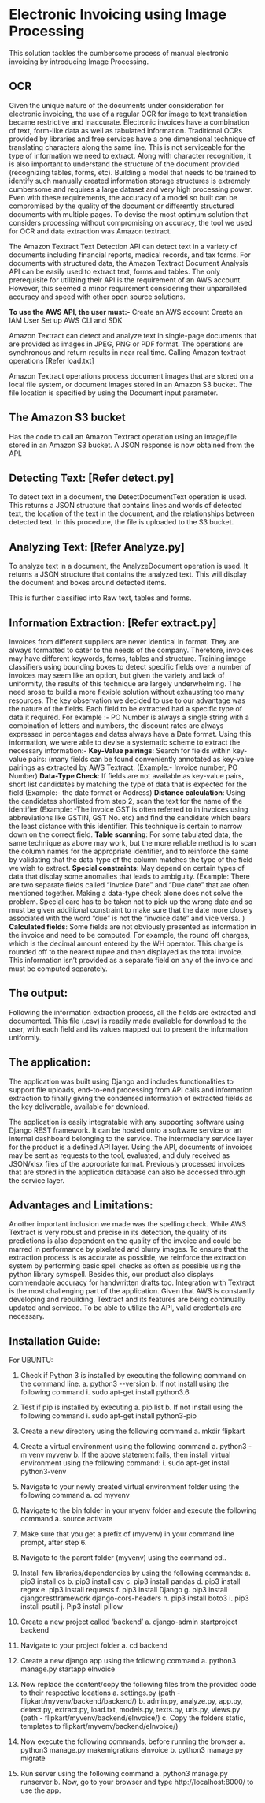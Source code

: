 # Electronic Invoicing using Image Processing 

This solution tackles the cumbersome process of manual electronic invoicing by introducing Image Processing. 

## **OCR**

Given the unique nature of the documents under consideration for electronic invoicing, the use of a regular OCR for image to text translation became restrictive and inaccurate. Electronic invoices have a combination of text, form-like data as well as tabulated information. Traditional OCRs provided by libraries and free services have a one dimensional technique of translating characters along the same line.
This is not serviceable for the type of information we need to extract. Along with character recognition, it is also important to understand the structure of the document provided (recognizing tables, forms, etc). Building a model that needs to be trained to identify such manually created information storage structures is extremely cumbersome and requires a large dataset and very high processing power. Even with these requirements, the accuracy of a model so built can be compromised by the quality of the document or differently structured documents with multiple pages. To devise the most optimum solution that considers processing without compromising on accuracy, the tool we used for OCR and data extraction was Amazon textract.

The Amazon Textract Text Detection API can detect text in a variety of documents including financial reports, medical records, and tax forms. For documents with structured data, the Amazon Textract Document Analysis API can be easily used to extract text, forms and tables. The only prerequisite for utilizing their API is the requirement of an AWS account. However, this seemed a minor requirement considering their unparalleled accuracy and speed with other open source solutions. 

**To use the AWS API, the user must:-**
Create an AWS account
Create an IAM User
Set up AWS CLI and SDK

Amazon Textract can detect and analyze text in single-page documents that are provided as images in JPEG, PNG or PDF format. The operations are synchronous and return results in near real time. 
Calling Amazon textract operations [Refer load.txt]

Amazon Textract operations process document images that are stored on a local file system, or document images stored in an Amazon S3 bucket. The file location is specified by using the Document input parameter. 

## **The Amazon S3 bucket**

Has the code to call an Amazon Textract operation using an image/file stored in an Amazon S3 bucket. A JSON response is now obtained from the API. 

## **Detecting Text: [Refer detect.py]**

To detect text in a document, the DetectDocumentText operation is used. This returns a JSON structure that contains lines and words of detected text, the location of the text in the document, and the relationships between detected text. In this procedure, the file is  uploaded to the S3 bucket.

## **Analyzing Text: [Refer Analyze.py]**

To analyze text in a document, the AnalyzeDocument operation is used. It returns a JSON structure that contains the analyzed text. This will display the document and boxes around detected items.

This is further classified into Raw text, tables and forms.

## **Information Extraction: [Refer extract.py]**
Invoices from different suppliers are never identical in format. They are always formatted to cater to the needs of the company. Therefore, invoices may have different keywords, forms, tables and structure. Training image classifiers using bounding boxes to detect specific fields over a number of invoices may seem like an option, but given the variety and lack of uniformity, the results of this technique are largely underwhelming.
The need arose to build a more flexible solution without exhausting too many resources. The key observation we decided to use to our advantage was the nature of the fields. Each field to be extracted had a specific type of data it required. 
For example :- PO Number is always a single string with a combination of letters and numbers, the discount rates are always expressed in percentages and dates always have a Date format. Using this information, we were able to devise a systematic scheme to extract the necessary information:-
**Key-Value pairings**: Search for fields within key-value pairs: (many fields can be found conveniently annotated as key-value pairings as extracted by AWS Textract. (Example:- Invoice number, PO Number)
**Data-Type Check**: If fields are not available as key-value pairs, short list candidates by matching the type of data that is expected for the field (Example:- the date format or Address)
**Distance calculation**: Using the candidates shortlisted from step 2, scan the text for the name of the identifier (Example: -The invoice GST is often referred to in invoices using abbreviations like GSTIN, GST No. etc) and find the candidate which bears the least distance with this identifier. This technique is certain to narrow down on the correct field.
**Table scanning**: For some tabulated data, the same technique as above may work, but the more reliable method is to scan the column names for the appropriate identifier, and to reinforce the same by validating that the data-type of the column matches the type of the field we wish to extract. 
**Special constraints**: May depend on certain types of data that display some anomalies that leads to ambiguity. (Example: There are two separate fields called “Invoice Date” and “Due date” that are often mentioned together. Making a data-type check alone does not solve the problem. Special care has to be taken not to pick up the wrong date and so must be given additional constraint to make sure that the date more closely associated with the word “due” is not the “invoice date” and vice versa. )
**Calculated fields**: Some fields are not obviously presented as information in the invoice and need to be computed. For example, the round off charges, which is the decimal amount entered by the WH operator. This charge is rounded off to the nearest rupee and then displayed as the total invoice. This information isn’t provided as a separate field on any of the invoice and must be computed separately. 

## **The output:**

Following the information extraction process, all the fields are extracted and documented. This file (.csv) is readily made available for download to the user, with each field and its values mapped out to present the information uniformly.

## **The application:**

The application was built using Django and includes functionalities to support file uploads, end-to-end processing from API calls and information extraction to finally giving the condensed information of extracted fields as the key deliverable, available for download. 

The application is easily integratable with any supporting software using Django REST framework. It can be hosted onto a software service or an internal dashboard belonging to the service. The intermediary service layer for the product is a defined API layer. Using the API, documents of invoices may be sent as requests to the tool, evaluated, and duly received as JSON/xlsx files of the appropriate format. Previously processed invoices that are stored in the application database can also be accessed through the service layer.

## **Advantages and Limitations:**

Another important inclusion we made was the spelling check. While AWS Textract is very robust and precise in its detection, the quality of its predictions is also dependent on the quality of the invoice and could be marred in performance by pixelated and blurry images. To ensure that the extraction process is as accurate as possible, we reinforce the extraction system by performing basic spell checks as often as possible using the python library symspell. Besides this, our product also displays commendable accuracy for handwritten drafts too. 
Integration with Textract is the most challenging part of the application. Given that AWS is constantly developing and rebuilding, Textract and its features are being continually updated and serviced. To be able to utilize the API, valid credentials are necessary.

## **Installation Guide:**

For UBUNTU:

1. Check if Python 3 is installed by executing the following command on the command line.
a. python3 --version
b. If not install using the following command
i. sudo apt-get install python3.6


2. Test if pip is installed by executing
a. pip list
b. If not install using the following command
i. sudo apt-get install python3-pip

3. Create a new directory using the following command
a. mkdir flipkart

4. Create a virtual environment using the following command
a. python3 -m venv myvenv
b. If the above statement fails, then install virtual environment using the following command:
i. sudo apt-get install python3-venv

5. Navigate to your newly created virtual environment folder using the following command
a. cd myvenv

6. Navigate to the bin folder in your myenv folder and execute the following command 
a. source activate

7. Make sure that you get a prefix of (myvenv) in your command line prompt, after step 6.

8. Navigate to the parent folder (myvenv) using the command cd..

9. Install few libraries/dependencies by using the following commands:
a. pip3 install os
b. pip3 install csv
c. pip3 install pandas
d. pip3 install regex
e. pip3 install requests
f. pip3 install Django
g. pip3 install djangorestframework django-cors-headers
h. pip3 install boto3
i. pip3 install psutil
j. Pip3 install pillow

10. Create a new project called ‘backend’
a. django-admin startproject backend

11. Navigate to your project folder
a. cd backend

12. Create a new django app using the following command
a. python3 manage.py startapp eInvoice

13. Now replace the content/copy the following files from the provided code to their respective locations
a. settings.py (path - flipkart/myvenv/backend/backend/)
b. admin.py, analyze.py, app.py, detect.py, extract.py, load.txt, models.py, texts.py, urls.py, views.py (path -  flipkart/myvenv/backend/eInvoice/)
c. Copy the folders static, templates to flipkart/myvenv/backend/eInvoice/)

14. Now execute the following commands, before running the browser
a. python3 manage.py makemigrations eInvoice
b. python3 manage.py migrate

15. Run server using the following command
a. python3 manage.py runserver
b. Now, go to your browser and type http://localhost:8000/ to use the app.
